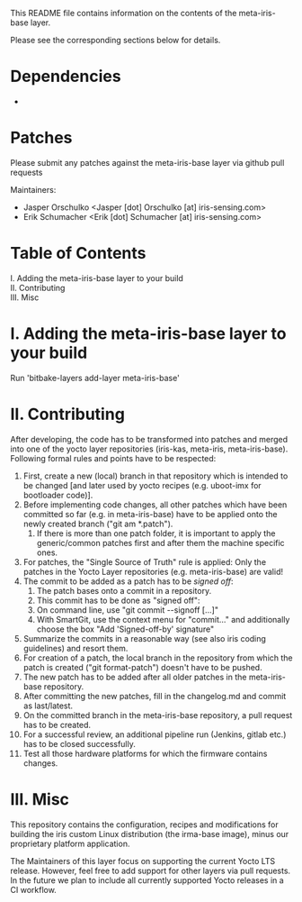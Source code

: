 This README file contains information on the contents of the meta-iris-base layer.

Please see the corresponding sections below for details.

Dependencies
============
 -

Patches
=======

Please submit any patches against the meta-iris-base layer via github pull requests

Maintainers: 
- Jasper Orschulko <Jasper [dot] Orschulko [at] iris-sensing.com>
- Erik Schumacher <Erik [dot] Schumacher [at] iris-sensing.com>

Table of Contents
=================

   I. Adding the meta-iris-base layer to your build   
  II. Contributing   
 III. Misc   


I. Adding the meta-iris-base layer to your build
=================================================

Run 'bitbake-layers add-layer meta-iris-base'

II. Contributing
================

After developing, the code has to be transformed into patches and merged into one of the yocto layer repositories (iris-kas, meta-iris, meta-iris-base).   
Following formal rules and points have to be respected:   
1. First, create a new (local) branch in that repository which is intended to be changed [and later used by yocto recipes (e.g. uboot-imx for bootloader code)].    
2. Before implementing code changes, all other patches which have been committed so far (e.g. in meta-iris-base) have to be applied onto the newly created branch ("git am *.patch").   
   1. If there is more than one patch folder, it is important to apply the generic/common patches first and after them the machine specific ones.   
3. For patches, the "Single Source of Truth" rule is applied: Only the patches in the Yocto Layer repositories (e.g. meta-iris-base) are valid!    
4. The commit to be added as a patch has to be *signed off*:   
   1. The patch bases onto a commit in a repository.   
   2. This commit has to be done as "signed off":   
   3. On command line, use "git commit --signoff [...]"   
   4. With SmartGit, use the context menu for "commit..." and additionally choose the box "Add 'Signed-off-by' signature"   
5. Summarize the commits in a reasonable way (see also iris coding guidelines) and resort them.   
6. For creation of a patch, the local branch in the repository from which the patch is created ("git format-patch") doesn't have to be pushed.   
7. The new patch has to be added after all older patches in the meta-iris-base repository.   
8. After committing the new patches, fill in the changelog.md and commit as last/latest.   
9. On the committed branch in the meta-iris-base repository, a pull request has to be created.   
10. For a successful review, an additional pipeline run (Jenkins, gitlab etc.) has to be closed successfully.   
11. Test all those hardware platforms for which the firmware contains changes.   


III. Misc
========

This repository contains the configuration, recipes and modifications for building the iris custom Linux distribution (the irma-base image), minus our proprietary platform application.

The Maintainers of this layer focus on supporting the current Yocto LTS release.
However, feel free to add support for other layers via pull requests.
In the future we plan to include all currently supported Yocto releases in a CI workflow.
